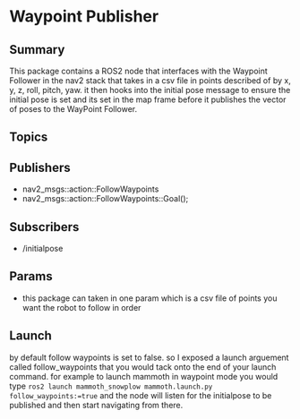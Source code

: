 # Waypoint Publisher

## Summary
This package contains a ROS2 node that interfaces with the 
Waypoint Follower in the nav2 stack that takes in a csv file 
in points described of by x, y, z, roll, pitch, yaw. it then hooks into 
the initial pose message to ensure the initial pose is set and its 
set in the map frame before it publishes the vector of poses to the 
WayPoint Follower.

## Topics 

## Publishers

  - nav2_msgs::action::FollowWaypoints
  - nav2_msgs::action::FollowWaypoints::Goal();


## Subscribers

  - /initialpose

## Params 

- this package can taken in one param which is a csv file of points you want the robot to follow in order
 
## Launch 

by default follow waypoints is set to false. so I exposed a launch arguement called follow_waypoints that you would tack onto the end  of your launch command.
for example to launch mammoth in waypoint mode you would type `ros2 launch mammoth_snowplow mammoth.launch.py follow_waypoints:=true`
and the node will listen for the initialpose to be published and then start navigating from there.

